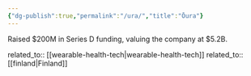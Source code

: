 ```yaml
---
{"dg-publish":true,"permalink":"/ura/","title":"Ōura"}
---
```



Raised $200M in Series D funding, valuing the company at $5.2B.

related_to:: [[wearable-health-tech\|wearable-health-tech]]
related_to:: [[finland\|Finland]]
